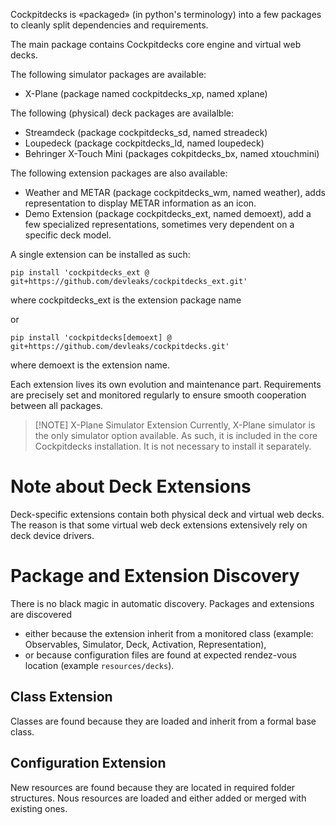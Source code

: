 Cockpitdecks is «packaged» (in python's terminology) into a few packages to cleanly split dependencies and requirements.

The main package contains Cockpitdecks core engine and virtual web decks.

The following simulator packages are available:

- X-Plane (package named cockpitdecks_xp, named xplane)

The following (physical) deck packages are availalble:

- Streamdeck (package cockpitdecks_sd, named streadeck)
- Loupedeck (package cockpitdecks_ld, named loupedeck)
- Behringer X-Touch Mini (packages cokpitdecks_bx, named xtouchmini)

The following extension packages are also available:

- Weather and METAR (package cockpitdecks_wm, named weather), adds representation to display METAR information as an icon.
- Demo Extension (package cockpitdecks_ext, named demoext), add a few specialized representations, sometimes very dependent on a specific deck model.

A single extension can be installed as such:

```
pip install 'cockpitdecks_ext @ git+https://github.com/devleaks/cockpitdecks_ext.git'
```

where cockpitdecks_ext is the extension package name

or

```
pip install 'cockpitdecks[demoext] @ git+https://github.com/devleaks/cockpitdecks.git'
```

where demoext is the extension name.

Each extension lives its own evolution and maintenance part. Requirements are precisely set and monitored regularly to ensure smooth cooperation between all packages.

> [!NOTE] X-Plane Simulator Extension
> Currently, X-Plane simulator is the only simulator option available. As such, it is included in the core Cockpitdecks installation. It is not necessary to install it separately.

# Note about Deck Extensions

Deck-specific extensions contain both physical deck and virtual web decks. The reason is that some virtual web deck extensions extensively rely on deck device drivers.

# Package and Extension Discovery

There is no black magic in automatic discovery. Packages and extensions are discovered

- either because the extension inherit from a monitored class (example: Observables, Simulator, Deck, Activation, Representation),
- or because configuration files are found at expected rendez-vous location (example `resources/decks`).

## Class Extension

Classes are found because they are loaded and inherit from a formal base class.

## Configuration Extension

New resources are found because they are located in required folder structures. Nous resources are loaded and either added or merged with existing ones.
